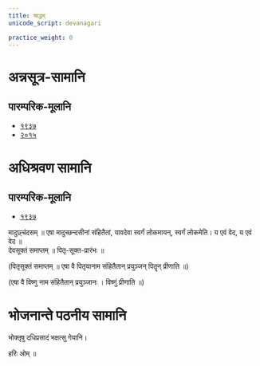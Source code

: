 ```yaml
---
title: श्राद्धम्
unicode_script: devanagari

practice_weight: 0
---
```


<div class="js_include" url="../../../../saMskAra/mantraH/indraH/paravastu-saama/archata-prArchata/"  newLevelForH1="2" includeTitle="true"> </div>  
 
<div class="js_include" url="../../../../saMskAra/mantraH/agniH/paravastu-saama/IDiShva/"  newLevelForH1="2" includeTitle="true"> </div>  
 
<div class="js_include" url="../../../../saMskAra/mantraH/somaH/paravastu-saama/pavamAna/"  newLevelForH1="2" includeTitle="true"> </div>  

<div class="js_include" url="../../../../saMskAra/mantraH/somaH/paravastu-saama/abhi-vAyum-pArtham/"  newLevelForH1="2" includeTitle="true"> </div>  

<div class="js_include" url="../../../../saMskAra/mantraH/somaH/paravastu-saama/abhi-vastrA/"  newLevelForH1="2" includeTitle="true"> </div>  

<div class="js_include" url="../../../../saMskAra/mantraH/somaH/paravastu-saama/abhi-no-arSha/"  newLevelForH1="2" includeTitle="true"> </div>  


# अन्नसूत्र-सामानि

## पारम्परिक-मूलानि
- [१९३७](https://archive.org/stream/sAmaveda-jaiminIya-paravastu-paramparA-docs/sAmaveda-paravastu-1937#page/n140/mode/1up)
- [२०१५](https://docs.google.com/document/d/1aQZ3MvuHYHWW9bD8qpAMCRCbM7saNJ8VIOkLF0wPy-w/edit)


<div class="js_include" url="../../../../saMskAra/mantraH/agniH/paravastu-saama/mUrdhAnam-divaH-Ajyadoham/"  newLevelForH1="2" includeTitle="true"> </div>  

<div class="js_include" url="../../../../saMskAra/mantraH/indraH/paravastu-saama/surUpakRtnam/"  newLevelForH1="2" includeTitle="true"> </div> 

<div class="js_include" url="../../../../saMskAra/mantraH/indraH/paravastu-saama/piba-somam-vairAja-RShabha/"  newLevelForH1="2" includeTitle="true"> </div> 



<div class="js_include" url="../../../../saMskAra/mantraH/indraH/paravastu-saama/svAdor-itthA/"  newLevelForH1="2" includeTitle="true"> </div>  

<div class="js_include" url="../../pratIkam/atiShangam/"  newLevelForH1="2" includeTitle="true"> </div>  

 
# अधिश्रवण सामानि  
## पारम्परिक-मूलानि
- [१९३७](https://archive.org/stream/sAmaveda-jaiminIya-paravastu-paramparA-docs/sAmaveda-paravastu-1937#page/n144/mode/1up)

<div class="js_include" url="../../../../saMskAra/mantraH/AdityaH/paravastu-saama/vyAhRti-sAmAni/"  newLevelForH1="2" includeTitle="true"> </div>  


<div class="js_include" url="../../../../saMskAra/mantraH/indraH/paravastu-saama/idaM-hi-no-ojasA-ghRtasUktam/"  newLevelForH1="2" includeTitle="true"> </div>  

<div class="js_include" url="../../../../saMskAra/mantraH/indraH/paravastu-saama/idaM-hi-no-ojasA-ghRtashchunidhanam/"  newLevelForH1="2" includeTitle="true"> </div>  

<div class="js_include" url="../../../../saMskAra/mantraH/indraH/paravastu-saama/tvAm-idA-hyo/"  newLevelForH1="2" includeTitle="true"> </div>  

<div class="js_include" url="../../../../saMskAra/mantraH/worlds/paravastu-saama/madhushchunidhanam/"  newLevelForH1="2" includeTitle="true"> </div>  

<div class="js_include" url="../../../../saMskAra/mantraH/indraH/paravastu-saama/purAm-bhindur-yuvA/"  newLevelForH1="2" includeTitle="true"> </div>  

<div class="js_include" url="../../../../saMskAra/mantraH/indraH/paravastu-saama/upa-praxe/"  newLevelForH1="2" includeTitle="true"> </div>  

<div class="js_include" url="../../../../saMskAra/mantraH/somaH/paravastu-saama/pavasva-soma-madhumAn/"  newLevelForH1="2" includeTitle="true"> </div>  

<div class="js_include" url="../../../../saMskAra/mantraH/indraH/paravastu-saama/surUpakRtnam/"  newLevelForH1="2" includeTitle="true"> </div> 

मादुछ्चंदसम् ॥ एषा मादुच्छन्दसीनां संहितैतां, यावदेवा स्वर्गं लोकमायन्, स्वर्गं लोकमेति। य एवं वेद, य एवं वेद ॥  
देवसूक्तं समाप्तम् ॥ पितृ-सूक्त-प्रारंभः  ॥

<div class="js_include" url="../../../../saMskAra/mantraH/agniH/paravastu-saama/yadvA/"  newLevelForH1="2" includeTitle="true"> </div> 

<div class="js_include" url="../../../../saMskAra/mantraH/indraH/paravastu-saama/axann-amImadanta/"  newLevelForH1="2" includeTitle="true"> </div>  

<div class="js_include" url="../../../../saMskAra/mantraH/somaH/paravastu-saama/sampA/"  newLevelForH1="2" includeTitle="true"> </div>  

<div class="js_include" url="../../../../saMskAra/mantraH/somaH/paravastu-saama/akrAnt-samudraH/"  newLevelForH1="2" includeTitle="true"> </div>  

<div class="js_include" url="../../../../saMskAra/mantraH/somaH/paravastu-saama/kanikranti/"  newLevelForH1="2" includeTitle="true"> </div>  

(पितृसूक्तं समाप्तम् ॥ एषा वै पितृयानाम संहितैतान् प्रयुञ्जन् पितॄन् प्रीणाति ॥)

<div class="js_include" url="../../../../saMskAra/mantraH/viShNuH/paravastu-saama/idaM-viShNur-ekarcham/"  newLevelForH1="2" includeTitle="true"> </div>

<div class="js_include" url="../../../../saMskAra/mantraH/agniH/paravastu-saama/pRxasya-vRShNo/"  newLevelForH1="2" includeTitle="true"> </div>

<div class="js_include" url="../../../../saMskAra/mantraH/somaH/paravastu-saama/pra-kAvyam/"  newLevelForH1="2" includeTitle="true"> </div>

<div class="js_include" url="../../../../saMskAra/mantraH/viShNuH/paravastu-saama/sahasra-shIrShA/"  newLevelForH1="2" includeTitle="true"> </div>

<div class="js_include" url="../../../../saMskAra/mantraH/indraH/paravastu-saama/vAmadevyam-asmin/"  newLevelForH1="2" includeTitle="true"> </div>

(एषा वै विष्णु नाम संहितैतान् प्रयुञ्जानः । विष्णुं प्रीणाति ॥)

<div class="js_include" url="../../../../saMskAra/mantraH/indraH/paravastu-saama/yad-varcho-hiraNyasya/"  newLevelForH1="2" includeTitle="true"> </div>  

<div class="js_include" url="../../../../saMskAra/mantraH/agniH/paravastu-saama/imaM-stomam/"  newLevelForH1="2" includeTitle="true"> </div>  

# भोजनान्ते पठनीय सामानि  

भोक्तृषु दधिप्रसादं भक्षत्सु गेयानि।  

<div class="js_include" url="../../../../saMskAra/mantraH/indraH/paravastu-saama/yad-varcho-hiraNyasya-pradhe/"  newLevelForH1="2" includeTitle="true"> </div>  

<div class="js_include" url="../../../../saMskAra/mantraH/misc-devas/paravastu-saama/setUMs-tara/"  newLevelForH1="2" includeTitle="true"> </div> 

हरिः ओम् ॥
 

